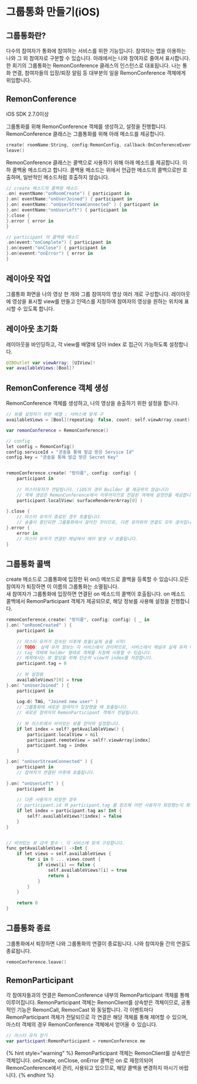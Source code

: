 # 그룹통화 만들기\(iOS\)

## 

## 그룹통화란?

다수의 참여자가 통화에 참여하는 서비스를 위한 기능입니다. 참여자는 앱을 이용하는 나와 그 외 참여자로 구분할 수 있습니다. 아래에서는 나와 참여자로 줄여서 표시합니다. 한 회기의 그룹통화는 RemonConference 클래스의 인스턴스로 대표됩니다. 나는 통화 연결, 참여자들의 입장/퇴장 알림 등 대부분의 일을 RemonConference 객체에게 위임합니다.

## RemonConference

iOS SDK 2.7.0이상

그룹통화를 위해 RemonConference 객체를 생성하고, 설정을 진행합니다.  
RemonConference 클래스는 그룹통화를 위해 아래 메소드를 제공합니다.

```swift
create( roomName:String, config:RemonConfig, callback:OnConferenceEventCallback )
leave()
```

RemonConference 클래스는 콜백으로 사용하기 위해 아래 메소드를 제공합니다. 이하 콜백용 메소드라고 합니다. 콜백용 메소드는 위에서 언급한 메소드의 콜백으로만 호출하며, 일반적인 메소드처럼 호출하지 않습니다.

```kotlin
// create 메소드의 콜백용 메소드
.on( eventName:"onRoomCreate") { participant in
}.on( eventName:"onUserJoined") { participant in
}.on( eventName: "onUserStreamConnected" ) { particpant in
}.on( eventName:"onUserLeft") { participant in
}.close {
}.error { error in
}

// participant 의 콜백용 메소드 
.on(event:"onComplete") { participant in
}.on(event:"onClose") { participant in
}.on(evennt:"onError") { error in
}
```

## 레이아웃 작업

그룹통화 화면을 나의 영상 한 개와 그룹 참여자의 영상 여러 개로 구성합니다. 레이아웃에 영상을 표시할 view를 만들고 인덱스를 지정하여 참여자의 영상을 원하는 위치에 표시할 수 있도록 합니다.

## 레이아웃 초기화

레이아웃을 바인딩하고, 각 view를 배열에 담아 index 로 접근이 가능하도록 설정합니다.

```swift
@IBOutlet var viewArray: [UIView]!
var availableViews:[Bool]?
```

## RemonConference 객체 생성

RemonConference 객체를 생성하고, 나의 영상을 송출하기 위한 설정을 합니다.

```kotlin
// 뷰를 설정하기 위한 배열 : 서버스에 맞게 구
availableViews = [Bool](repeating: false, count: self.viewArray.count)

var remonConference = RemonConference()

// config
let config = RemonConfig()
config.serviceId = "콘솔을 통해 발급 받은 Service Id"
config.key = "콘솔을 통해 발급 받은 Secret Key"


remonConference.create( "방이름", config: config) { 
    participant in
    
    // 마스터유저가 전달됩니다. (iOS의 경우 Builder 를 제공하지 않습니다)
    // 객체 생성은 RemonConference에서 이루어지므로 전달된 객체에 설정만을 제공합니다.
    participant.localView( surfaceRendererArray[0] )
    
}.close {
    // 마스터 유저가 종료된 경우 호출됩니다.
    // 송출이 중단되면 그룹통화에서 끊어진 것이므로, 다른 유저와의 연결도 모두 끊어집니다.
}.error { 
    error in
    // 마스터 유저가 연결된 채널에서 에러 발생 시 호출됩니다.
}
```

## 그룹통화 콜백

create 메소드로 그룹통화에 입장한 뒤 on\(\) 메쏘드로 콜백을 등록할 수 있습니다.모든 참여자가 퇴장하면 이 이름의 그룹통화는 소멸됩니다.  
새 참여자가 그룹통화에 입장하면 연결된 on 메소드의 콜백이 호출됩니다. on 메소드 콜백에서 RemonParticipant 객체가 제공되므로, 해당 정보를 사용해 설정을 진행합니다. 

```kotlin
remonConference.create( "방이름", config: config) { _ in
}.on( "onRoomCreated" ) { 
    participant in
    
    // 마스터 유저가 접속된 이후에 호출(실제 송출 시작)
    // TODO: 실제 유저 정보는 각 서비스에서 관리하므로, 서비스에서 채널과 실제 유저 매핑 작업 진행
    // tag 객체에 holder 형태로 객체를 지정해 사용할 수 있습니다.
    // 예제에서는 뷰 할당을 위해 단순히 view의 index를 저장합니다.
    participant.tag = 0
    
    // 뷰 설정용
    availableViews?[0] = true
}.on( "onUserJoined" ) { 
    participant in
    
    Log.d( TAG, "Joined new user" )
    // 그룹통화에 새로운 참여자가 입장했을 때 호출됩니다.
    // 새로운 참여자의 RemonParticipant 객체가 전달됩니다.
    
    // 뷰 리스트에서 비어있는 뷰를 얻어와 설정합니다.
    if let index = self?.getAvailableView() {
        participant.localView = nil
        participant.remoteView = self?.viewArray[index]
        participant.tag = index
    }

}.on( "onUserStreamConnected" ) { 
    participant in
    // 참여자가 연결된 이후에 호출됩니다.
    
}.on( "onUserLeft" ) { 
    participant in
    
    // 다른 사용자가 퇴장한 경우
    // participant.id 와 participant.tag 를 참조해 어떤 사용자가 퇴장했는지 확인후 퇴장 처리를 합니다.
    if let index = participant.tag as? Int {
        self?.availableViews?[index] = false
    }
}


// 비어있는 뷰 검색 함수 : 각 서비스에 맞게 구성합니다.
func getAvailableView() ->Int {
    if let views = self.availableViews {
        for i in 0 ... views.count {
            if views[i] == false {
                self.availableViews?[i] = true
                return i
            }
        }
    }
        
    return 0
}
```

## 그룹통화 종료

그룹통화에서 퇴장하면 나와 그룹통화의 연결이 종료됩니다. 나와 참여자들 간의 연결도 종료됩니다.

```swift
remonConference.leave()
```

## RemonParticipant

각 참여자들과의 연결은 RemonConference 내부의 RemonParticipant 객체를 통해 이루어집니다. RemonParticipant 객체는 RemonClient를 상속받은 객체이므로, 공통적인 기능은 RemonCall, RemonCast 와 동일합니다. 각 이벤트마다 RemonParticipant 객체가 전달되므로 각 연결은 해당 객체를 통해 제어할 수 있으며, 마스터 객체의 경우 RemonConference 객체에서 얻어올 수 있습니다.

```kotlin
// 마스터 유저 얻기
var participant:RemonParticipant = remonConference.me
```

{% hint style="warning" %}
RemonParticipant 객체는 RemonClient를 상속받은 객체입니다. onCreate, onClose, onError 콜백은 on 로 재정의되어 RemonConference에서 관리, 사용되고 있으므로, 해당 콜백을 변경하지 마시기 바랍니다.
{% endhint %}

